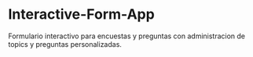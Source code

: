 # Interactive-Form-App
Formulario interactivo para encuestas y preguntas con administracion de topics y preguntas personalizadas.
